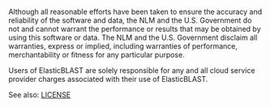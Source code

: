 Although all reasonable efforts have been taken to ensure the accuracy
and reliability of the software and data, the NLM and the U.S.
Government do not and cannot warrant the performance or results that
may be obtained by using this software or data. The NLM and the U.S.
Government disclaim all warranties, express or implied, including
warranties of performance, merchantability or fitness for any
particular purpose.

Users of ElasticBLAST are solely responsible for any and all cloud service
provider charges associated with their use of ElasticBLAST. 

See also: [LICENSE](LICENSE.md)
